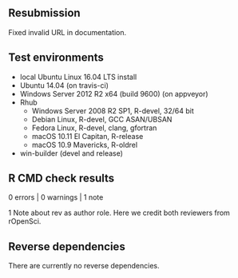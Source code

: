## Resubmission

Fixed invalid URL in documentation.

## Test environments

* local Ubuntu Linux 16.04 LTS install
* Ubuntu 14.04 (on travis-ci)
* Windows Server 2012 R2 x64 (build 9600) (on appveyor)
* Rhub
  * Windows Server 2008 R2 SP1, R-devel, 32/64 bit
  * Debian Linux, R-devel, GCC ASAN/UBSAN
  * Fedora Linux, R-devel, clang, gfortran
  * macOS 10.11 El Capitan, R-release
  * macOS 10.9 Mavericks, R-oldrel
* win-builder (devel and release)

## R CMD check results

0 errors | 0 warnings | 1 note

1 Note about rev as author role. Here we credit both reviewers from rOpenSci.

## Reverse dependencies

There are currently no reverse dependencies.
